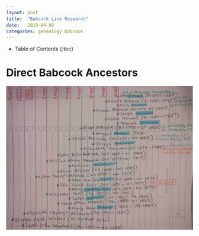 ```yaml
---
layout: post
title:  "Babcock Line Research"
date:   2019-04-09
categories: genealogy babcock
---
```


  * Table of Contents
  {:toc}

# Direct Babcock Ancestors

![Direct Ancestors of the Babcock Line](/assets/genealogy/babcock.direct.ancestors.jpg)
